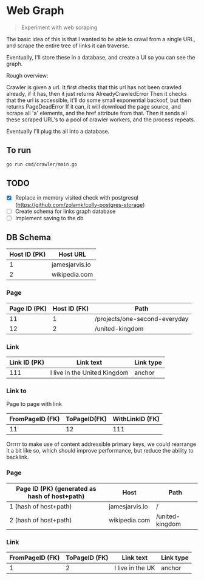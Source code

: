 # Web Graph

> Experiment with web scraping

The basic idea of this is that I wanted to be able to crawl from a single URL, and scrape the entire tree of links it can traverse.

Eventually, I'll store these in a database, and create a UI so you can see the graph.

Rough overview:

Crawler is given a url.
It first checks that this url has not been crawled already, if it has, then it just returns AlreadyCrawledError
Then it checks that the url is accessible, it'll do some small exponential backoof, but then returns PageDeadError
If it can, it will download the page source, and scrape all 'a' elements, and the href attribute from that.
Then it sends all these scraped URL's to a pool of crawler workers, and the process repeats.

Eventually I'll plug ths all into a database.

## To run

```bash
go run cmd/crawler/main.go
```

## TODO

- [x] Replace in memory visited check with postgresql (<https://github.com/zolamk/colly-postgres-storage>)
- [ ] Create schema for links graph database
- [ ] Implement saving to the db

## DB Schema

| Host ID (PK) | Host URL       |
| ------------ | -------------- |
| 1            | jamesjarvis.io |
| 2            | wikipedia.com  |

### Page

| Page ID (PK) | Host ID (FK) | Path                          |
| ------------ | ------------ | ----------------------------- |
| 11           | 1            | /projects/one-second-everyday |
| 12           | 2            | /united-kingdom               |

### Link

| Link ID (PK) | Link text                    | Link type |
| ------------ | ---------------------------- | --------- |
| 111          | I live in the United Kingdom | anchor    |

### Link to

Page to page with link

| FromPageID (FK) | ToPageID(FK) | WithLinkID (FK) |
| --------------- | ------------ | --------------- |
| 11              | 12           | 111             |

Orrrrr to make use of content addressible primary keys, we could rearrange it a bit like so, which should improve performance, but reduce the ability to backlink.

### Page

| Page ID (PK) (generated as hash of host+path) | Host           | Path            |
| --------------------------------------------- | -------------- | --------------- |
| 1 (hash of host+path)                         | jamesjarvis.io | /               |
| 2 (hash of host+path)                         | wikipedia.com  | /united-kingdom |

### Link

| FromPageID (FK) | ToPageID (FK) | Link text        | Link type |
| --------------- | ------------- | ---------------- | --------- |
| 1               | 2             | I live in the UK | anchor    |
